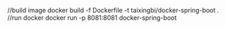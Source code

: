 
//build image
docker build -f Dockerfile -t taixingbi/docker-spring-boot .
//run docker
docker run -p 8081:8081 docker-spring-boot
